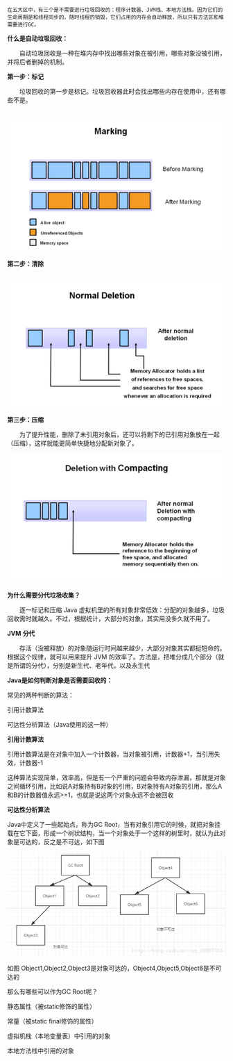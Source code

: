  	在五大区中，有三个是不需要进行垃圾回收的：程序计数器、JVM栈、本地方法栈。因为它们的生命周期是和线程同步的，随时线程的销毁，它们占用的内存会自动释放，所以只有方法区和堆需要进行GC。

**什么是自动垃圾回收：**

&emsp;&emsp;自动垃圾回收是一种在堆内存中找出哪些对象在被引用，哪些对象没被引用，并将后者删掉的机制。

**第一步：标记**

&emsp;&emsp;垃圾回收的第一步是标记。垃圾回收器此时会找出哪些内存在使用中，还有哪些不是。

​             ![](https://github.com/xubinlee/Notes/blob/master/assets/marking.png?raw=true)                                    

**第二步：清除**

​            ![](https://github.com/xubinlee/Notes/blob/master/assets/normal-deletion.png?raw=true)

**第三步：压缩**

&emsp;&emsp;为了提升性能，删除了未引用对象后，还可以将剩下的已引用对象放在一起（压缩），这样就能更简单快捷地分配新对象了。

   ![](https://github.com/xubinlee/Notes/blob/master/assets/deletion-with-compacting.png?raw=true)

**为什么需要分代垃圾收集？**

&emsp;&emsp;逐一标记和压缩 Java 虚拟机里的所有对象非常低效：分配的对象越多，垃圾回收需时就越久。不过，根据统计，大部分的对象，其实用没多久就不用了。

**JVM** **分代**

&emsp;&emsp;存活（没被释放）的对象随运行时间越来越少，大部分对象其实都挺短命的。根据这个规律，就可以用来提升 JVM 的效率了。方法是，把堆分成几个部分（就是所谓的分代），分别是新生代、老年代，以及永生代

**Java是如何判断对象是否需要回收的：**

常见的两种判断的算法：

引用计数算法

可达性分析算法（Java使用的这一种）

**引用计数算法**

引用计数算法是在对象中加入一个计数器，当对象被引用，计数器+1，当引用失效，计数器-1

这种算法实现简单，效率高，但是有一个严重的问题会导致内存泄漏，那就是对象之间循环引用，比如说A对象持有B对象的引用，B对象持有A对象的引用，那么A和B的计数器值永远>=1，也就是说这两个对象永远不会被回收

**可达性分析算法**

Java中定义了一些起始点，称为GC Root，当有对象引用它的时候，就把对象挂载在它下面，形成一个树状结构，当一个对象处于一个这样的树里时，就认为此对象是可达的，反之是不可达，如下图 

   ![](https://github.com/xubinlee/Notes/blob/master/assets/gcroots.png?raw=true)

如图 Object1,Object2,Object3是对象可达的，Object4,Object5,Object6是不可达的

那么有哪些可以作为GC Root呢？

静态属性（被static修饰的属性）

常量（被static final修饰的属性）

虚拟机栈（本地变量表）中引用的对象

本地方法栈中引用的对象